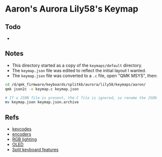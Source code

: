 # Aaron's Aurora Lily58's Keymap

## Todo

- 

## Notes

- This directory started as a copy of the `keymaps/default` directory.
- The `keymap.json` file was edited to reflect the initial layout I wanted.
- The `keymap.json` file was converted to a `.c` file, open "QMK MSYS", then:

```sh
cd /d/qmk_firmware/keyboards/splitkb/aurora/lily58/keymaps/aaron/
qmk json2c -o keymap.c keymap.json

# If a JSON file is present, the C file is ignored, so rename the JSON file
mv keymap.json keymap.json.archive
```

## Refs

- [keycodes](https://github.com/qmk/qmk_firmware/blob/master/docs/keycodes.md)
- [encoders](https://github.com/qmk/qmk_firmware/blob/master/docs/feature_encoders.md)
- [RGB lighting](https://github.com/qmk/qmk_firmware/blob/master/docs/feature_rgblight.md)
- [OLED](https://github.com/qmk/qmk_firmware/blob/master/docs/feature_oled_driver.md)
- [Split keyboard features](https://github.com/qmk/qmk_firmware/blob/master/docs/feature_split_keyboard.md)